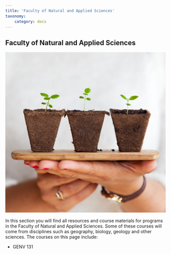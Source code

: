 ```yaml
---
title: 'Faculty of Natural and Applied Sciences'
taxonomy:
    category: docs
---
```


## Faculty of Natural and Applied Sciences

![](science.jpg)

In this section you will find all resources and course materials for programs in the Faculty of Natural and Applied Sciences. Some of these courses will come from disciplines such as geography, biology, geology and other sciences. The courses on this page include:

* GENV 131
